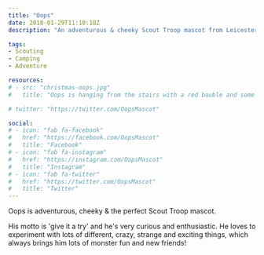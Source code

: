 ```yaml
---
title: "Oops"
date: 2018-01-29T11:10:18Z
description: "An adventurous & cheeky Scout Troop mascot from Leicester, UK."

tags:
- Scouting
- Camping
- Adventure

resources:
# - src: "christmas-oops.jpg"
#   title: "Oops is hanging from the stairs with a red bauble and some tinsel."

# twitter: "https://twitter.com/OopsMascot"

social:
# - icon: "fab fa-facebook"
#   href: "https://facebook.com/OopsMascot"
#   title: "Facebook"
# - icon: "fab fa-instagram"
#   href: "https://instagram.com/OopsMascot"
#   title: "Instagram"
# - icon: "fab fa-twitter"
#   href: "https://twitter.com/OopsMascot"
#   title: "Twitter"
---
```

Oops is adventurous, cheeky & the perfect Scout Troop mascot.

His motto is 'give it a try' and he's very curious and enthusiastic. He loves to experiment with lots of different, crazy, strange and exciting things, which always brings him lots of monster fun and new friends!